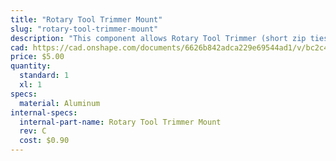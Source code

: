 ```yaml
---
title: "Rotary Tool Trimmer Mount"
slug: "rotary-tool-trimmer-mount"
description: "This component allows Rotary Tool Trimmer (short zip ties) to be easily attached to the Rotary Tool."
cad: https://cad.onshape.com/documents/6626b842adca229e69544ad1/v/bc2c49ac1a57d66286459079/e/0973f1586e37e6962d81303f
price: $5.00
quantity:
  standard: 1
  xl: 1
specs:
  material: Aluminum
internal-specs:
  internal-part-name: Rotary Tool Trimmer Mount
  rev: C
  cost: $0.90
---
```

